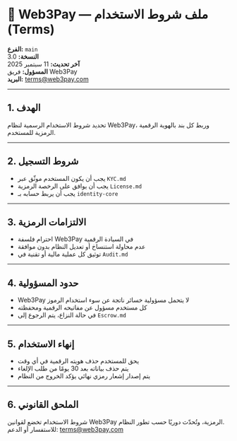# 📘 Web3Pay — ملف شروط الاستخدام (Terms)

**الفرع:** `main`  
**النسخة:** 3.0  
**آخر تحديث:** 11 سبتمبر 2025  
**المسؤول:** فريق Web3Pay  
**البريد:** terms@web3pay.com  

---

## 1. الهدف

تحديد شروط الاستخدام الرسمية لنظام Web3Pay، وربط كل بند بالهوية الرقمية الرمزية للمستخدم.

---

## 2. شروط التسجيل

- يجب أن يكون المستخدم موثّق عبر `KYC.md`  
- يجب أن يوافق على الرخصة الرمزية `License.md`  
- يجب أن يربط حسابه بـ `identity-core`

---

## 3. الالتزامات الرمزية

- احترام فلسفة Web3Pay في السيادة الرقمية  
- عدم محاولة استنساخ أو تعديل النظام بدون موافقة  
- توثيق كل عملية مالية أو تقنية في `Audit.md`

---

## 4. حدود المسؤولية

- Web3Pay لا يتحمل مسؤولية خسائر ناتجة عن سوء استخدام الرموز  
- كل مستخدم مسؤول عن مفاتيحه الرقمية ومحفظته  
- في حالة النزاع، يتم الرجوع إلى `Escrow.md`

---

## 5. إنهاء الاستخدام

- يحق للمستخدم حذف هويته الرقمية في أي وقت  
- يتم حذف بياناته بعد 30 يومًا من طلب الإلغاء  
- يتم إصدار إشعار رمزي نهائي يؤكد الخروج من النظام

---

## 6. الملحق القانوني

شروط الاستخدام تخضع لقوانين Web3Pay الرمزية، وتُحدّث دوريًا حسب تطور النظام.  
للاستفسار أو الدعم: terms@web3pay.com
